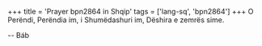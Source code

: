 +++
title = 'Prayer bpn2864 in Shqip'
tags = ['lang-sq', 'bpn2864']
+++
O Perëndi, Perëndia im, i Shumëdashuri im, Dëshira e zemrës sime.

-- Báb
